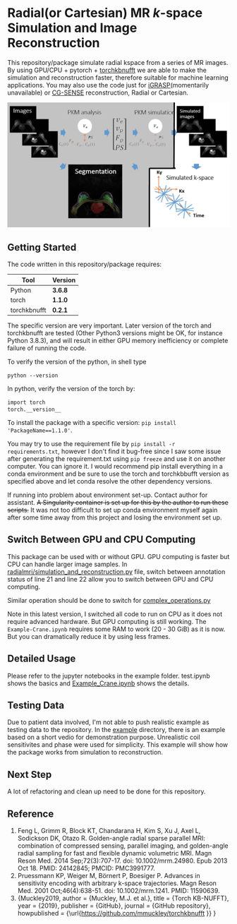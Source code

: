 # Radial(or Cartesian) MR <i>k</i>-space Simulation and Image Reconstruction

This repository/package simulate radial kspace from a series of MR images. By 
using GPU/CPU + pytorch + [torchkbnufft](https://github.com/mmuckley/torchkbnufft) we 
are able to make the simulation and reconstruction faster, therefore suitable 
for machine learning applications. You may also use the code just for 
[iGRASP](https://pubmed.ncbi.nlm.nih.gov/24142845/)(momentarily unavailable) or [CG-SENSE](https://onlinelibrary.wiley.com/doi/10.1002/mrm.1241) reconstruction, Radial or Cartesian.

![Diagram](/fig1b.png)

## Getting Started

The code written in this repository/package requires:

| Tool    | Version     |
| ------- | ----------- |
|Python   | **3.6.8**   |
|torch    | **1.1.0**   |
|torchkbnufft| **0.2.1**|

The specific version are very important. Later version of the torch and torchkbnufft are tested (Other Python3 versions might be OK, for instance Python 3.8.3), and will result in either GPU memory inefficiency or complete failure of running the code. 

To verify the version of the python, in shell type 

```
python --version
```

In python, verify the version of the torch by:

```
import torch
torch.__version__
```

To install the package with a specific version: ```pip install 'PackageName==1.1.0'```. 

You may try to use the requirement file by ```pip install -r requirements.txt```, however I don't find it bug-free since I saw some issue after generating the requirement.txt using ```pip freeze``` and use it on another computer. You can ignore it. I would recommend pip install everything in a conda environment and be sure to use the torch and torchkbbufft version as specified above and let conda resolve the other dependency versions.

If running into problem about environment set-up. Contact author for assistant. ~~A Singularity container is set up for this by the author to run these scripts.~~ It was not too difficult to set up conda environment myself again after some time away from this project and losing the environment set up.

## Switch Between GPU and CPU Computing

This package can be used with or without GPU. GPU computing is faster but CPU can handle larger image samples. In [radialmri/simulation_and_reconstruction.py](/radialmri/simulation_and_reconstruction.py#L21) file, switch between annotation status of line 21 and line 22 allow you to switch between GPU and CPU computing. 

Similar operation should be done to switch for [complex_operations.py](https://github.com/ZNHuang/radialmri/blob/main/radialmri/complex_operations.py#L3) 

Note in this latest version, I switched all code to run on CPU as it does not require advanced hardware. But GPU computing is still working. The ```Example-Crane.ipynb``` requires some RAM to work (20 - 30 GiB) as it is now. But you can dramatically reduce it by using less frames. 

## Detailed Usage

Please refer to the jupyter notebooks in the example folder. test.ipynb shows the basics and [Example_Crane.ipynb](/example/Example-Crane.ipynb) shows the details. 

## Testing Data

Due to patient data involved, I'm not able to push realistic example as testing data to the repository. In the [example](/example/) directory, there is an example based on a short vedio for demonstration purpose. Unrealistic coil sensitivites and phase were used for simplicity. This example will show how the package works from simulation to reconstruction.

## Next Step
A lot of refactoring and clean up need to be done for this repository. 

## Reference
1. Feng L, Grimm R, Block KT, Chandarana H, Kim S, Xu J, Axel L, Sodickson DK, Otazo R. Golden-angle radial sparse parallel MRI: combination of compressed sensing, parallel imaging, and golden-angle radial sampling for fast and flexible dynamic volumetric MRI. Magn Reson Med. 2014 Sep;72(3):707-17. doi: 10.1002/mrm.24980. Epub 2013 Oct 18. PMID: 24142845; PMCID: PMC3991777.
2. Pruessmann KP, Weiger M, Börnert P, Boesiger P. Advances in sensitivity encoding with arbitrary k-space trajectories. Magn Reson Med. 2001 Oct;46(4):638-51. doi: 10.1002/mrm.1241. PMID: 11590639.
3. {Muckley2019,
  author = {Muckley, M.J. et al.},
  title = {Torch KB-NUFFT},
  year = {2019},
  publisher = {GitHub},
  journal = {GitHub repository},
  howpublished = {\url{https://github.com/mmuckley/torchkbnufft
	}}
}
